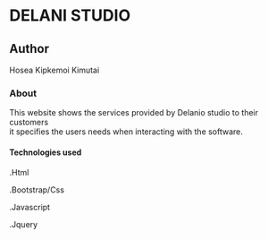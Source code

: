# DELANI STUDIO

## Author

Hosea Kipkemoi Kimutai

### About

This website shows the services provided by Delanio studio to their customers  
it specifies the users needs when interacting with the software. 


#### Technologies used

.Html

.Bootstrap/Css

.Javascript

.Jquery

